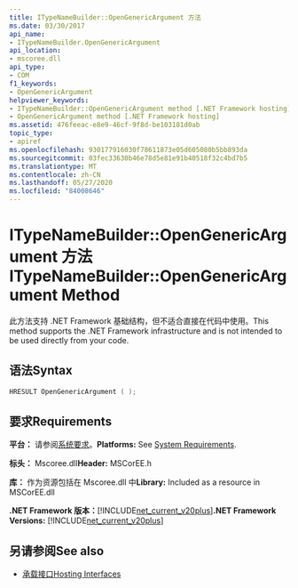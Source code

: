 ```yaml
---
title: ITypeNameBuilder::OpenGenericArgument 方法
ms.date: 03/30/2017
api_name:
- ITypeNameBuilder.OpenGenericArgument
api_location:
- mscoree.dll
api_type:
- COM
f1_keywords:
- OpenGenericArgument
helpviewer_keywords:
- ITypeNameBuilder::OpenGenericArgument method [.NET Framework hosting]
- OpenGenericArgument method [.NET Framework hosting]
ms.assetid: 476feeac-e8e9-46cf-9f8d-be103181d0ab
topic_type:
- apiref
ms.openlocfilehash: 930177916030f78611873e05d605080b5bb893da
ms.sourcegitcommit: 03fec33630b46e78d5e81e91b40518f32c4bd7b5
ms.translationtype: MT
ms.contentlocale: zh-CN
ms.lasthandoff: 05/27/2020
ms.locfileid: "84008646"
---
```

# <a name="itypenamebuilderopengenericargument-method"></a><span data-ttu-id="8a60e-102">ITypeNameBuilder::OpenGenericArgument 方法</span><span class="sxs-lookup"><span data-stu-id="8a60e-102">ITypeNameBuilder::OpenGenericArgument Method</span></span>
<span data-ttu-id="8a60e-103">此方法支持 .NET Framework 基础结构，但不适合直接在代码中使用。</span><span class="sxs-lookup"><span data-stu-id="8a60e-103">This method supports the .NET Framework infrastructure and is not intended to be used directly from your code.</span></span>  
  
## <a name="syntax"></a><span data-ttu-id="8a60e-104">语法</span><span class="sxs-lookup"><span data-stu-id="8a60e-104">Syntax</span></span>  
  
```cpp  
HRESULT OpenGenericArgument ( );  
```  
  
## <a name="requirements"></a><span data-ttu-id="8a60e-105">要求</span><span class="sxs-lookup"><span data-stu-id="8a60e-105">Requirements</span></span>  
 <span data-ttu-id="8a60e-106">**平台：** 请参阅[系统要求](../../get-started/system-requirements.md)。</span><span class="sxs-lookup"><span data-stu-id="8a60e-106">**Platforms:** See [System Requirements](../../get-started/system-requirements.md).</span></span>  
  
 <span data-ttu-id="8a60e-107">**标头：** Mscoree.dll</span><span class="sxs-lookup"><span data-stu-id="8a60e-107">**Header:** MSCorEE.h</span></span>  
  
 <span data-ttu-id="8a60e-108">**库：** 作为资源包括在 Mscoree.dll 中</span><span class="sxs-lookup"><span data-stu-id="8a60e-108">**Library:** Included as a resource in MSCorEE.dll</span></span>  
  
 <span data-ttu-id="8a60e-109">**.NET Framework 版本：**[!INCLUDE[net_current_v20plus](../../../../includes/net-current-v20plus-md.md)]</span><span class="sxs-lookup"><span data-stu-id="8a60e-109">**.NET Framework Versions:** [!INCLUDE[net_current_v20plus](../../../../includes/net-current-v20plus-md.md)]</span></span>  
  
## <a name="see-also"></a><span data-ttu-id="8a60e-110">另请参阅</span><span class="sxs-lookup"><span data-stu-id="8a60e-110">See also</span></span>

- [<span data-ttu-id="8a60e-111">承载接口</span><span class="sxs-lookup"><span data-stu-id="8a60e-111">Hosting Interfaces</span></span>](hosting-interfaces.md)
